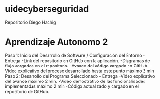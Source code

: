 # uidecyberseguridad
Repositorio Diego Hachig
# Aprendizaje Autonomo 2
Paso 1: Inicio del Desarrollo de Software / Configuración del Entorno - Entrega
-Link del repositorio en GitHub con la aplicación.
-Diagramas de flujo cargados en el repositorio.
-Avance del código cargado en GitHub.
-Video explicativo del proceso desarrollado hasta este punto máximo 2 min
Paso 2: Desarrollo del Programa Seleccionado - Entrega
-Video explicativo del avance máximo 2 min.
-Video demostrativo de las funcionalidades implementadas máximo 2 min
-Código actualizado y cargado en el repositorio de GitHub.
